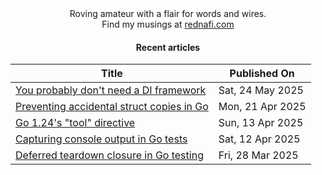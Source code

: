 <div align="center">
Roving amateur with a flair for words and wires. <br>
Find my musings at <a href="https://rednafi.com/" rel="me">rednafi.com</a>
</div><div align="center">

#### Recent articles

| Title | Published On |
| ----- | ------------ |
| [You probably don't need a DI framework](http://rednafi.com/go/di_frameworks_bleh/) | Sat, 24 May 2025 |
| [Preventing accidental struct copies in Go](http://rednafi.com/go/prevent_struct_copies/) | Mon, 21 Apr 2025 |
| [Go 1.24's "tool" directive](http://rednafi.com/go/tool_directive/) | Sun, 13 Apr 2025 |
| [Capturing console output in Go tests](http://rednafi.com/go/capture_console_output/) | Sat, 12 Apr 2025 |
| [Deferred teardown closure in Go testing](http://rednafi.com/go/deferred_teardown_closure/) | Fri, 28 Mar 2025 |
</div>